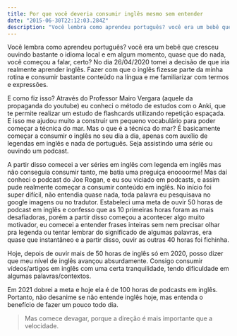 ```yaml
---
title: Por que você deveria consumir inglês mesmo sem entender
date: "2015-06-30T22:12:03.284Z"
description: "Você lembra como aprendeu português? você era um bebê que cresceu ouvindo bastante o idioma local e em algum momento, quase que do nada, você começou a falar, certo?"
---
```


Você lembra como aprendeu português? você era um bebê que cresceu ouvindo bastante o idioma local e em algum momento, quase que do nada, você começou a falar, certo?
No dia 26/04/2020 tomei a decisão de que iria realmente aprender inglês. Fazer com que o inglês fizesse parte da minha rotina e consumir bastante conteúdo na língua e me familiarizar com termos e expressões.

E como fiz isso? Através do Professor Mairo Vergara (aquele da propaganda do youtube) eu conheci o método de estudos com o Anki, que te permite realizar um estudo de flashcards utilizando repetição espaçada. E isso me ajudou muito a construir um pequeno vocabulário para poder começar a técnica do mar. Mas o que é a técnica do mar? É basicamente começar a consumir o inglês no seu dia a dia, apenas com auxílio de legendas em inglês e nada de português. Seja assistindo uma série ou ouvindo um podcast.

A partir disso comecei a ver séries em inglês com legenda em inglês mas não conseguia consumir tanto, me batia uma preguiça enoooorme! Mas daí conheci o podcast do Joe Rogan, e eu sou viciado em podcasts, e assim pude realmente começar a consumir conteúdo em inglês. No início foi super difícil, não entendia quase nada, toda palavra eu pesquisava no google imagens ou no tradutor. Estabeleci uma meta de ouvir 50 horas de podcast em inglês e confesso que as 10 primeiras horas foram as mais desafiadoras, porém a partir disso começou a acontecer algo muito motivador, eu comecei a entender frases inteiras sem nem precisar olhar pra legenda ou tentar lembrar do significado de algumas palavras, era quase que instantâneo e a partir disso, ouvir as outras 40 horas foi fichinha.

Hoje, depois de ouvir mais de 50 horas de inglês só em 2020, posso dizer que meu nível de inglês avançou absurdamente. Consigo consumir vídeos/artigos em inglês com uma certa tranquilidade, tendo dificuldade em algumas palavras/contextos.

Em 2021 dobrei a meta e hoje ela é de 100 horas de podcasts em inglês. Portanto, não desanime se não entende inglês hoje, mas entenda o benefício de fazer um pouco todo dia.

>   Mas comece devagar, porque a direção
>   é mais importante que a velocidade.
